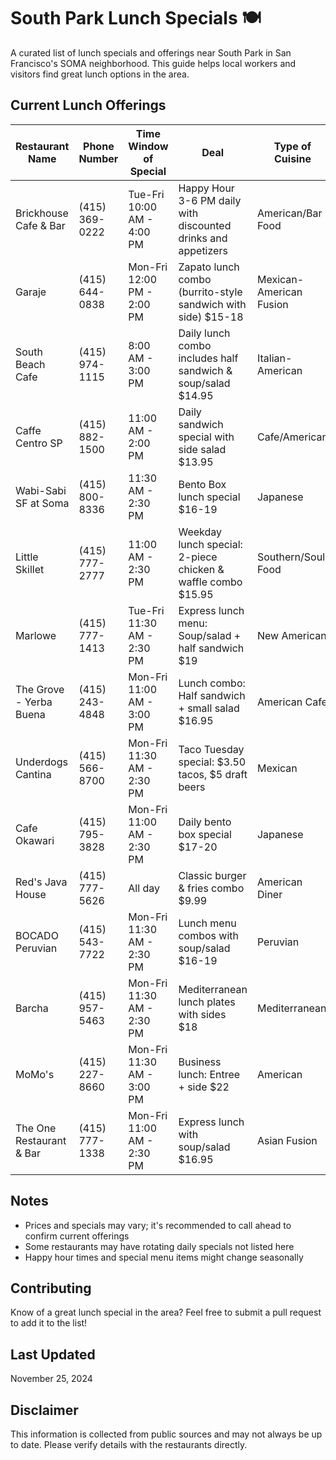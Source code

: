 # South Park Lunch Specials 🍽️

A curated list of lunch specials and offerings near South Park in San Francisco's SOMA neighborhood. This guide helps local workers and visitors find great lunch options in the area.

## Current Lunch Offerings

| Restaurant Name | Phone Number | Time Window of Special | Deal | Type of Cuisine |
|----------------|--------------|----------------------|------|------------------|
| Brickhouse Cafe & Bar | (415) 369-0222 | Tue-Fri 10:00 AM - 4:00 PM | Happy Hour 3-6 PM daily with discounted drinks and appetizers | American/Bar Food |
| Garaje | (415) 644-0838 | Mon-Fri 12:00 PM - 2:00 PM | Zapato lunch combo (burrito-style sandwich with side) $15-18 | Mexican-American Fusion |
| South Beach Cafe | (415) 974-1115 | 8:00 AM - 3:00 PM | Daily lunch combo includes half sandwich & soup/salad $14.95 | Italian-American |
| Caffe Centro SP | (415) 882-1500 | 11:00 AM - 2:00 PM | Daily sandwich special with side salad $13.95 | Cafe/American |
| Wabi-Sabi SF at Soma | (415) 800-8336 | 11:30 AM - 2:30 PM | Bento Box lunch special $16-19 | Japanese |
| Little Skillet | (415) 777-2777 | 11:00 AM - 2:30 PM | Weekday lunch special: 2-piece chicken & waffle combo $15.95 | Southern/Soul Food |
| Marlowe | (415) 777-1413 | Tue-Fri 11:30 AM - 2:30 PM | Express lunch menu: Soup/salad + half sandwich $19 | New American |
| The Grove - Yerba Buena | (415) 243-4848 | Mon-Fri 11:00 AM - 3:00 PM | Lunch combo: Half sandwich + small salad $16.95 | American Cafe |
| Underdogs Cantina | (415) 566-8700 | Mon-Fri 11:30 AM - 2:30 PM | Taco Tuesday special: $3.50 tacos, $5 draft beers | Mexican |
| Cafe Okawari | (415) 795-3828 | Mon-Fri 11:00 AM - 2:30 PM | Daily bento box special $17-20 | Japanese |
| Red's Java House | (415) 777-5626 | All day | Classic burger & fries combo $9.99 | American Diner |
| BOCADO Peruvian | (415) 543-7722 | Mon-Fri 11:30 AM - 2:30 PM | Lunch menu combos with soup/salad $16-19 | Peruvian |
| Barcha | (415) 957-5463 | Mon-Fri 11:30 AM - 2:30 PM | Mediterranean lunch plates with sides $18 | Mediterranean |
| MoMo's | (415) 227-8660 | Mon-Fri 11:30 AM - 3:00 PM | Business lunch: Entree + side $22 | American |
| The One Restaurant & Bar | (415) 777-1338 | Mon-Fri 11:00 AM - 2:30 PM | Express lunch with soup/salad $16.95 | Asian Fusion |

## Notes
- Prices and specials may vary; it's recommended to call ahead to confirm current offerings
- Some restaurants may have rotating daily specials not listed here
- Happy hour times and special menu items might change seasonally

## Contributing
Know of a great lunch special in the area? Feel free to submit a pull request to add it to the list!

## Last Updated
November 25, 2024

## Disclaimer
This information is collected from public sources and may not always be up to date. Please verify details with the restaurants directly.